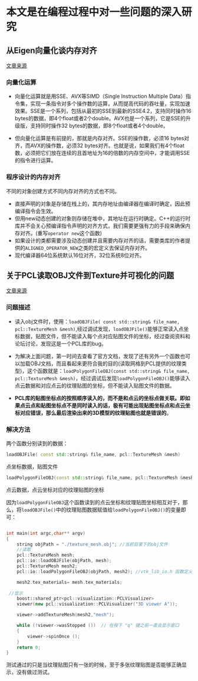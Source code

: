 # 本文是在编程过程中对一些问题的深入研究

## 从Eigen向量化谈内存对齐

[文章来源](https://zhuanlan.zhihu.com/p/93824687)

### 向量化运算

* 向量化运算就是用SSE、AVX等SIMD（Single Instruction Multiple Data）指令集，实现一条指令对多个操作数的运算，从而提高代码的吞吐量，实现加速效果。SSE是一个系列，包括从最初的SSE到最新的SSE4.2，支持同时操作16 bytes的数据，即4个float或者2个double。AVX也是一个系列，它是SSE的升级版，支持同时操作32 bytes的数据，即8个float或者4个double。

* 但向量化运算是有前提的，那就是内存对齐。SSE的操作数，必须16 bytes对齐，而AVX的操作数，必须32 bytes对齐。也就是说，如果我们有4个float数，必须把它们放在连续的且首地址为16的倍数的内存空间中，才能调用SSE的指令进行运算。

### 程序设计的内存对齐

不同的对象创建方式不同内存对齐的方式也不同。

* 直接声明的对象是存储在栈上的，其内存地址由编译器在编译时确定，因此预编译指令会生效。
* 但用new动态创建的对象则存储在堆中，其地址在运行时确定。C++的运行时库并不会关心预编译指令声明的对齐方式，我们需要更强有力的手段来确保内存对齐。(重写```operator new```这个函数)
* 如果设计的类都需要涉及动态创建并且需要内存对齐的话，需要类库的作者提供的```ALIGNED_OPERATOR_NEW```之类的宏定义去保证内存对齐。
* 现代编译器64位系统默认16位对齐，32位系统8位对齐。

## 关于PCL读取OBJ文件到Texture并可视化的问题

[文章来源](https://blog.csdn.net/Carry_all/article/details/89635112)

### 问题描述

* 读入obj文件时，使用：```loadOBJFile( const std::string& file_name, pcl::TextureMesh &mesh)```,经过调试发现，```loadOBJFile()```能够正常读入点坐标数据，贴图文件，但不能读入每个点对应贴图文件的坐标，经过查阅资料和论坛讨论，发现这是一个PCL库的bug。

* 为解决上面问题，第一时间去查看了官方文档，发现了还有另外一个函数也可以加载OBJ文档，而且看起来更符合我的目的(读取网格到PCL提供的纹理类型)，这个函数就是：```loadPolygonFileOBJ(const std::string& file_name, pcl::TextureMesh &mesh)```，经过调试后发现```loadPolygonFileOBJ()```能够读入点云数据和对应点云的纹理贴图的坐标，但不能读入贴图文件的数据。

* **PCL库的贴图坐标点的按照顺序读入的，而不是和点云的坐标点做关联。即如果点云点和贴图坐标点不是同时读入的话，极有可能出现贴图坐标点和点云坐标对应错误，那么最后渲染出来的3D模型的纹理贴图也就是错误的**。

### 解决方法

两个函数分别读到的数据：

```c++
loadOBJFile( const std::string& file_name, pcl::TextureMesh &mesh)
```

点坐标数据，贴图文件

```c++
loadPolygonFileOBJ(const std::string& file_name, pcl::TextureMesh &mesh)
```

点云数据，点云坐标对应的纹理贴图的坐标

因为```loadPolygonFileOBJ```这个函数读到的点云坐标和纹理贴图坐标相互对于，那么，将```loadOBJFile()```中的纹理贴图数据赋值给```loadPolygonFileOBJ()```的变量即可：

```c++

int main(int argc,char** argv)
{
    string objPath = "./texture_mesh.obj"; //当前目录下的obj文件
    //读取
    pcl::TextureMesh mesh;
    pcl::io::loadOBJFile(objPath, mesh);
    pcl::TextureMesh mesh2;
    pcl::io::loadPolygonFileOBJ(objPath, mesh2); //vtk_lib_io.h 函数定义的位置

    mesh2.tex_materials= mesh.tex_materials;
 
 //显示
    boost::shared_ptr<pcl::visualization::PCLVisualizer>
    viewer(new pcl::visualization::PCLVisualizer("3D viewer A"));

    viewer->addTextureMesh(mesh2,"mesh");

    while (!viewer->wasStopped ())  // 在按下 "q" 键之前一直会显示窗口
    {    
        viewer->spinOnce ();
    }
    return 0;
}
```

测试通过的只是当纹理贴图只有一张的时候，至于多张纹理贴图是否能够正确显示，没有做过测试。


